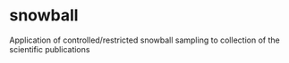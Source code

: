 # snowball
Application of controlled/restricted snowball sampling to collection of the scientific publications
